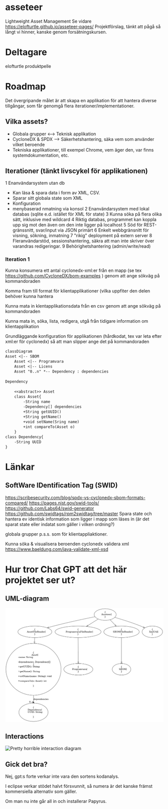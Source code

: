 # asseteer
Lightweight Asset Management
Se vidare https://elofturtle.github.io/asseteer-pages/ 
Projektförslag, tänkt att pågå så långt vi hinner, kanske genom forsätningskursen.
# Deltagare
elofturtle
produktpelle
# Roadmap
Det övergripande målet är att skapa en applikation för att hantera diverse tillgångar, som får genomgå flera iterationer/implementationer.
## Vilka assets?
* Globala grupper <--> Teknisk applikation
* CycloneDX & SPDX --> Säkerhetshantering, säka vem som använder vilket beroende
* Tekniska applikationer, till exempel Chrome, vem äger den, var finns systemdokumentation, etc.
## Iterationer (tänkt livscykel för applikationen)
1 Enanvändarsystem utan db
  * Kan läsa & spara data i form av XML, CSV.
  * Sparar sitt globala state som XML
  * Konfiguration
  * menybaserad nmatning via konsol
2 Enanvändarsystem med lokal databas (sqlite e.d. istället för XML för state) 
3 Kunna söka på flera olika sätt, inklusive med wildcard
4 Riktig databas, programmet kan koppla upp sig mot den även om den inte ligger på localhost
5 Söd för REST-gränssnitt, svar/input via JSON primärt
6 Enkelt webbgränsnitt för visning, sökning, inmatning
7 "rikig" deployment på extern server
8 Fleranvändarstöd, sessionshantering, säkra att man inte skriver över varandras redigeringar.
9 Behörighetshantering (admin/write/read)

### Iteration 1 
Kunna konsumera ett antal cyclonedx-xml:er från en mapp (se tex https://github.com/CycloneDX/bom-examples ) genom att ange sökväg på kommandoraden

Komma fram till format för klientapplikationer (vilka uppfiter den delen behöver kunna hantera

Kunna mata in klentapplikationsdata från en csv genom att ange sökväg på kommandoraden

Kunna mata in, söka, lista, redigera, utgå från tidigare information om klientapplikation

Grundläggande konfiguration för applikationen (hårdkodat, tex var leta efter xml:er för cyclonedx) så att man slipper ange det på kommandoraden

```mermaid
classDiagram
Asset <|-- SBOM
    Asset <|-- Programvara
    Asset <|-- Licens
    Asset "0..n" *-- Dependency : dependencies

Dependency

    <<abstract>> Asset
    class Asset{
        -String name
        -Dependency[] dependencies
        +String getUUID()
        +String getName()
        +void setName(Sring name)
        +int compareTo(Asset o)
    }
class Dependency{
    -String UUID
}
```


# Länkar
## SoftWare IDentification Tag (SWID)
https://scribesecurity.com/blog/spdx-vs-cyclonedx-sbom-formats-compared/
https://pages.nist.gov/swid-tools/
https://github.com/Labs64/swid-generator
https://github.com/swidtags/rpm2swidtag/tree/master
Spara state och hantera ev identisk information som ligger i mapp som läses in (är det sparat state eller indatat som gäller i vilken ordning?)

globala grupper p.s.s. som för klientappliaktioner.

Kunna söka & visualisera beroenden cyclonedx
validera xml https://www.baeldung.com/java-validate-xml-xsd 


# Hur tror Chat GPT att det här projektet ser ut?
## UML-diagram
![slightl wrong uml diagram](images/asseteer_uml_class_diagram.png "UML") 
## Interactions
![Pretty horrible interaction diagram](images/asseteer_ineraction_diagram.png "Interactions") 
## Gick det bra?
Nej, gpt:s forte verkar inte vara den sortens kodanalys.

I eclipse verkar stödet halvt försvunnit, så numera är det kanske främst kommersiella alternativ som gäller. 

Om man nu inte går all in och installerar Papyrus.
